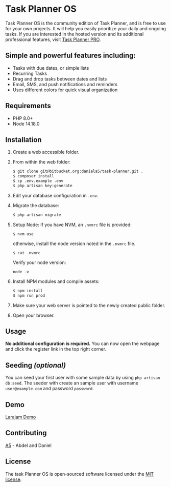 # Task Planner OS

Task Planner OS is the community edition of Task Planner, and is free to use for your own projects. It will help you easily prioritize your daily and ongoing tasks. If you are interested in the hosted version and its additional professional features, visit [Task Planner PRO](https://larajam.a-5.dev/).

## Simple and powerful features including:

- Tasks with due dates, or simple lists
- Recurring Tasks
- Drag and drop tasks between dates and lists
- Email, SMS, and push notifications and reminders
- Uses different colors for quick visual organization

## Requirements
- PHP 8.0+
- Node 14.18.0

## Installation

1. Create a web accessible folder.

2. From within the web folder:
    ``` bash
    $ git clone git@bitbucket.org:daniela5/task-planner.git .
    $ composer install
    $ cp .env.example .env
    $ php artisan key:generate
    ```

3. Edit your database configuration in `.env`.

4. Migrate the database:
    ``` bash
    $ php artisan migrate
    ```

5. Setup Node:
    If you have NVM, an `.nvmrc` file is provided:
    ```
    $ nvm use
    ```

    otherwise, install the node version noted in the `.nvmrc` file.
    ```
    $ cat .nvmrc
    ```

    Verify your node version:
    ```
    node -v
    ```

6. Install NPM modules and compile assets: 
    ``` bash
    $ npm install
    $ npm run prod
    ```

7. Make sure your web server is pointed to the newly created public folder.

8. Open your browser.

## Usage

**No additional configuration is required.** You can now open the webpage and click the register link in the top right corner.

## Seeding _(optional)_
You can seed your first user with some sample data by using `php artisan db:seed`. The seeder with create an sample user with username `user@example.com` and password `password`.

## Demo
[Larajam Demo](https://larajam.a-5.dev/)

## Contributing

[A5](https://a-5.dev) - Abdel and Daniel

## License

The task Planner OS is open-sourced software licensed under the [MIT license](https://opensource.org/licenses/MIT).
